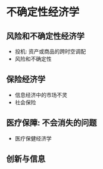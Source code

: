 # 不确定性经济学
## 风险和不确定性经济学
- 投机: 资产或商品的跨时空调配
- 风险和不确定性
## 保险经济学
- 信息经济中的市场不灵
- 社会保险
## 医疗保障: 不会消失的问题
- 医疗保健经济学
## 创新与信息